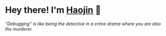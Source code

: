 # Hey there! I'm [Haojin](https://haojin.li) 👋
_“Debugging” is like being the detective in a crime drama where you are also the murderer._

